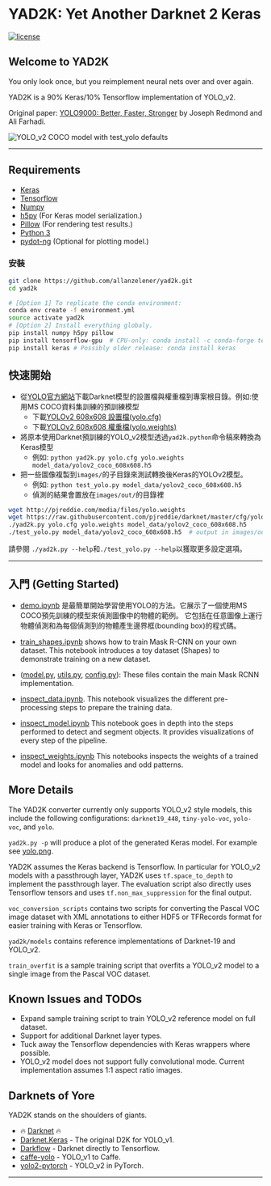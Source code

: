 # YAD2K: Yet Another Darknet 2 Keras

[![license](https://img.shields.io/github/license/mashape/apistatus.svg)](LICENSE)

## Welcome to YAD2K

You only look once, but you reimplement neural nets over and over again.

YAD2K is a 90% Keras/10% Tensorflow implementation of YOLO_v2.

Original paper: [YOLO9000: Better, Faster, Stronger](https://arxiv.org/abs/1612.08242) by Joseph Redmond and Ali Farhadi.

![YOLO_v2 COCO model with test_yolo defaults](etc/dog_small.jpg)

--------------------------------------------------------------------------------

## Requirements

- [Keras](https://github.com/fchollet/keras)
- [Tensorflow](https://www.tensorflow.org/)
- [Numpy](http://www.numpy.org/)
- [h5py](http://www.h5py.org/) (For Keras model serialization.)
- [Pillow](https://pillow.readthedocs.io/) (For rendering test results.)
- [Python 3](https://www.python.org/)
- [pydot-ng](https://github.com/pydot/pydot-ng) (Optional for plotting model.)

### 安裝
```bash
git clone https://github.com/allanzelener/yad2k.git
cd yad2k

# [Option 1] To replicate the conda environment:
conda env create -f environment.yml
source activate yad2k
# [Option 2] Install everything globaly.
pip install numpy h5py pillow
pip install tensorflow-gpu  # CPU-only: conda install -c conda-forge tensorflow
pip install keras # Possibly older release: conda install keras
```

## 快速開始

- 從[YOLO官方網站](http://pjreddie.com/darknet/yolo/)下載Darknet模型的設置檔與權重檔到專案根目錄。例如:使用MS COCO資料集訓練的預訓練模型
    - 下載[YOLOv2 608x608 設置檔(yolo.cfg)](https://github.com/pjreddie/darknet/blob/master/cfg/yolo.cfg)
	- 下載[YOLOv2 608x608 權重檔(yolo.weights)](https://pjreddie.com/media/files/yolo.weights)
- 將原本使用Darknet預訓練的YOLO_v2模型透過`yad2k.python`命令稿來轉換為Keras模型
    - 例如: `python yad2k.py yolo.cfg yolo.weights model_data/yolov2_coco_608x608.h5`
- 把一些圖像複製到`images/`的子目錄來測試轉換後Keras的YOLOv2模型。
    - 例如: `python test_yolo.py model_data/yolov2_coco_608x608.h5`
	- 偵測的結果會置放在`images/out/`的目錄裡

```bash
wget http://pjreddie.com/media/files/yolo.weights
wget https://raw.githubusercontent.com/pjreddie/darknet/master/cfg/yolo.cfg
./yad2k.py yolo.cfg yolo.weights model_data/yolov2_coco_608x608.h5
./test_yolo.py model_data/yolov2_coco_608x608.h5  # output in images/out/
```

請參閱 `./yad2k.py --help`和`./test_yolo.py --help`以獲取更多設定選項。

--------------------------------------------------------------------------------

## 入門 (Getting Started)
* [demo.ipynb](/demo.ipynb) 是最簡單開始學習使用YOLO的方法。它展示了一個使用MS COCO預先訓練的模型來偵測圖像中的物體的範例。
它包括在任意圖像上運行物體偵測和為每個偵測到的物體產生邊界框(bounding box)的程式碼。

* [train_shapes.ipynb](train_shapes.ipynb) shows how to train Mask R-CNN on your own dataset. This notebook introduces a toy dataset (Shapes) to demonstrate training on a new dataset.

* ([model.py](model.py), [utils.py](utils.py), [config.py](config.py)): These files contain the main Mask RCNN implementation. 


* [inspect_data.ipynb](/inspect_data.ipynb). This notebook visualizes the different pre-processing steps
to prepare the training data.

* [inspect_model.ipynb](/inspect_model.ipynb) This notebook goes in depth into the steps performed to detect and segment objects. It provides visualizations of every step of the pipeline.

* [inspect_weights.ipynb](/inspect_weights.ipynb)
This notebooks inspects the weights of a trained model and looks for anomalies and odd patterns.

## More Details

The YAD2K converter currently only supports YOLO_v2 style models, this include the following configurations: `darknet19_448`, `tiny-yolo-voc`, `yolo-voc`, and `yolo`.

`yad2k.py -p` will produce a plot of the generated Keras model. For example see [yolo.png](etc/yolo.png).

YAD2K assumes the Keras backend is Tensorflow. In particular for YOLO_v2 models with a passthrough layer, YAD2K uses `tf.space_to_depth` to implement the passthrough layer. The evaluation script also directly uses Tensorflow tensors and uses `tf.non_max_suppression` for the final output.

`voc_conversion_scripts` contains two scripts for converting the Pascal VOC image dataset with XML annotations to either HDF5 or TFRecords format for easier training with Keras or Tensorflow.

`yad2k/models` contains reference implementations of Darknet-19 and YOLO_v2.

`train_overfit` is a sample training script that overfits a YOLO_v2 model to a single image from the Pascal VOC dataset.

## Known Issues and TODOs

- Expand sample training script to train YOLO_v2 reference model on full dataset.
- Support for additional Darknet layer types.
- Tuck away the Tensorflow dependencies with Keras wrappers where possible.
- YOLO_v2 model does not support fully convolutional mode. Current implementation assumes 1:1 aspect ratio images.

## Darknets of Yore

YAD2K stands on the shoulders of giants.

- :fire: [Darknet](https://github.com/pjreddie/darknet) :fire:
- [Darknet.Keras](https://github.com/sunshineatnoon/Darknet.keras) - The original D2K for YOLO_v1.
- [Darkflow](https://github.com/thtrieu/darkflow) - Darknet directly to Tensorflow.
- [caffe-yolo](https://github.com/xingwangsfu/caffe-yolo) - YOLO_v1 to Caffe.
- [yolo2-pytorch](https://github.com/longcw/yolo2-pytorch) - YOLO_v2 in PyTorch.

--------------------------------------------------------------------------------
